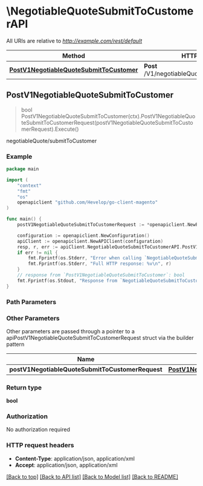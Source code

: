 # \NegotiableQuoteSubmitToCustomerAPI

All URIs are relative to *http://example.com/rest/default*

Method | HTTP request | Description
------------- | ------------- | -------------
[**PostV1NegotiableQuoteSubmitToCustomer**](NegotiableQuoteSubmitToCustomerAPI.md#PostV1NegotiableQuoteSubmitToCustomer) | **Post** /V1/negotiableQuote/submitToCustomer | negotiableQuote/submitToCustomer



## PostV1NegotiableQuoteSubmitToCustomer

> bool PostV1NegotiableQuoteSubmitToCustomer(ctx).PostV1NegotiableQuoteSubmitToCustomerRequest(postV1NegotiableQuoteSubmitToCustomerRequest).Execute()

negotiableQuote/submitToCustomer



### Example

```go
package main

import (
	"context"
	"fmt"
	"os"
	openapiclient "github.com/Hevelop/go-client-magento"
)

func main() {
	postV1NegotiableQuoteSubmitToCustomerRequest := *openapiclient.NewPostV1NegotiableQuoteSubmitToCustomerRequest(int32(123)) // PostV1NegotiableQuoteSubmitToCustomerRequest |  (optional)

	configuration := openapiclient.NewConfiguration()
	apiClient := openapiclient.NewAPIClient(configuration)
	resp, r, err := apiClient.NegotiableQuoteSubmitToCustomerAPI.PostV1NegotiableQuoteSubmitToCustomer(context.Background()).PostV1NegotiableQuoteSubmitToCustomerRequest(postV1NegotiableQuoteSubmitToCustomerRequest).Execute()
	if err != nil {
		fmt.Fprintf(os.Stderr, "Error when calling `NegotiableQuoteSubmitToCustomerAPI.PostV1NegotiableQuoteSubmitToCustomer``: %v\n", err)
		fmt.Fprintf(os.Stderr, "Full HTTP response: %v\n", r)
	}
	// response from `PostV1NegotiableQuoteSubmitToCustomer`: bool
	fmt.Fprintf(os.Stdout, "Response from `NegotiableQuoteSubmitToCustomerAPI.PostV1NegotiableQuoteSubmitToCustomer`: %v\n", resp)
}
```

### Path Parameters



### Other Parameters

Other parameters are passed through a pointer to a apiPostV1NegotiableQuoteSubmitToCustomerRequest struct via the builder pattern


Name | Type | Description  | Notes
------------- | ------------- | ------------- | -------------
 **postV1NegotiableQuoteSubmitToCustomerRequest** | [**PostV1NegotiableQuoteSubmitToCustomerRequest**](PostV1NegotiableQuoteSubmitToCustomerRequest.md) |  | 

### Return type

**bool**

### Authorization

No authorization required

### HTTP request headers

- **Content-Type**: application/json, application/xml
- **Accept**: application/json, application/xml

[[Back to top]](#) [[Back to API list]](../README.md#documentation-for-api-endpoints)
[[Back to Model list]](../README.md#documentation-for-models)
[[Back to README]](../README.md)

